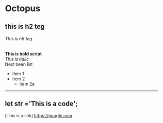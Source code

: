# Octopus  
## this is h2 teg  
###### This is h6 teg  
**This is bold script**  
*This is italic*  
Next been list  
* Item 1  
* Item 2  
   * Item 2a  
---  
let str ='This is a code';  
---  
[This is a link] https://google.com


   
